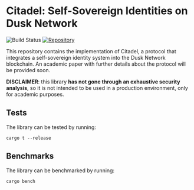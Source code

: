 # Citadel: Self-Sovereign Identities on Dusk Network

![Build Status](https://github.com/dusk-network/citadel/workflows/Continuous%20integration/badge.svg)
[![Repository](https://img.shields.io/badge/github-citadel-blueviolet?logo=github)](https://github.com/dusk-network/citadel)

This repository contains the implementation of Citadel, a protocol that integrates a self-sovereign identity system into the Dusk Network blockchain. An academic paper with further details about the protocol will be provided soon.

**DISCLAIMER**: this library **has not gone through an exhaustive security analysis**, so it is not intended to be used in a production environment, only for academic purposes.

## Tests

The library can be tested by running:

```
cargo t --release
```

## Benchmarks

The library can be benchmarked by running:

```
cargo bench
```

